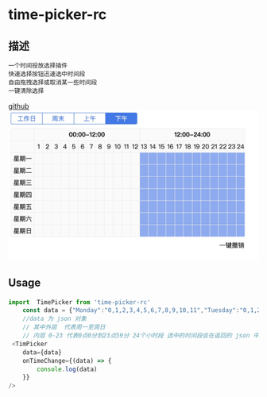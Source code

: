 # time-picker-rc

## 描述

```bash
一个时间投放选择插件
快速选择按钮迅速选中时间段
自由拖拽选择或取消某一些时间段
一键清除选择

```

[github](https://github.com/sherryhhx/time-picker-rc)
![image](https://github.com/sherryhhx/time-picker-rc/blob/master/src/img/pic.jpg)

## Usage

```js
import  TimePicker from 'time-picker-rc'
    const data = {"Monday":"0,1,2,3,4,5,6,7,8,9,10,11","Tuesday":"0,1,2,3,4,5,6,7,8,9,10,11","Wednesday":"0,1,2,3,4,5,6,7,8,9,10,11","Thursday":"0,1,2,3,4,5,6,7,8,9,10,11","Friday":"0,1,2,3,4,5,6,7,8,9,10,11","Saturday":"0,1,2,3,4,5,6,7,8,9,10,11","Sunday":"0,1,2,3,4,5,6,7,8,9,10,11"}
    //data 为 json 对象
    // 其中外层  代表周一至周日
    // 内层 0-23 代表0点0分到23点59分 24个小时段 选中的时间段会在返回的 json 中
 <TimPicker
    data={data}
    onTimeChange={(data) => {
        console.log(data)
    }}
/>


```

